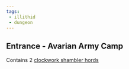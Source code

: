 ```yaml
---
tags:
 - illithid
 - dungeon
---
```

## Entrance - Avarian Army Camp
Contains 2 [clockwork shambler hords](https://2e.aonprd.com/Monsters.aspx?ID=1990) 